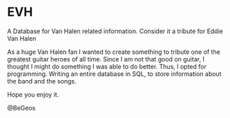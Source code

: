 # EVH
A Database for Van Halen related information. Consider it a tribute for Eddie Van Halen

As a huge Van Halen fan I wanted to create something to tribute one of the greatest guitar heroes of all time. 
Since I am not that good on guitar, I thought I might do something I was able to do better. Thus, I opted for programming.
Writing an entire database in SQL, to store information about the band and the songs.

Hope you enjoy it.

@BeGeos
